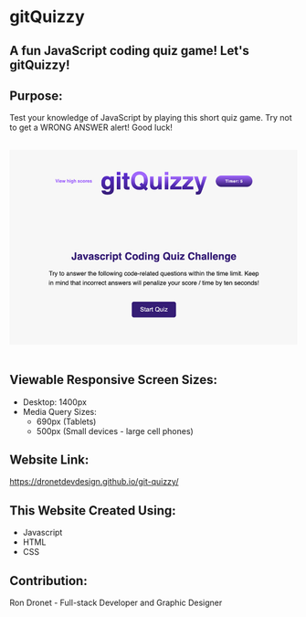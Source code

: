 # gitQuizzy
## A fun JavaScript coding quiz game! Let's gitQuizzy!

## Purpose:
Test your knowledge of JavaScript by playing this short quiz game. Try not to get a WRONG ANSWER alert!
Good luck!

<br>
<div align="left">
    <img src="./assets/images/git-quizzy-screenshot.jpg" width="800px" /> 
</div>
<br>

## Viewable Responsive Screen Sizes:
* Desktop: 1400px
* Media Query Sizes:
  - 690px (Tablets)
  - 500px (Small devices - large cell phones)

## Website Link:
https://dronetdevdesign.github.io/git-quizzy/

## This Website Created Using:
* Javascript
* HTML
* CSS

## Contribution:
Ron Dronet - Full-stack Developer and Graphic Designer